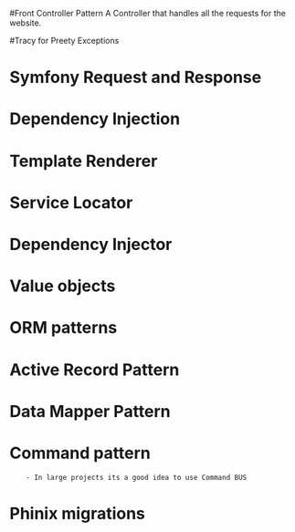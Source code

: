 #Front Controller Pattern
A Controller that handles all the requests for the website.


#Tracy for Preety Exceptions


# Symfony Request and Response

# Dependency Injection

# Template Renderer

# Service Locator

# Dependency Injector

# Value objects

# ORM patterns

# Active Record Pattern

# Data Mapper Pattern

# Command pattern
        - In large projects its a good idea to use Command BUS

# Phinix migrations


